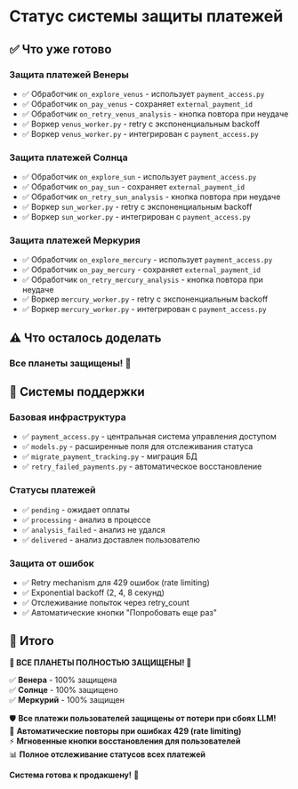 # Статус системы защиты платежей

## ✅ Что уже готово

### Защита платежей Венеры
- ✅ Обработчик `on_explore_venus` - использует `payment_access.py`
- ✅ Обработчик `on_pay_venus` - сохраняет `external_payment_id`
- ✅ Обработчик `on_retry_venus_analysis` - кнопка повтора при неудаче
- ✅ Воркер `venus_worker.py` - retry с экспоненциальным backoff
- ✅ Воркер `venus_worker.py` - интегрирован с `payment_access.py`

### Защита платежей Солнца
- ✅ Обработчик `on_explore_sun` - использует `payment_access.py`
- ✅ Обработчик `on_pay_sun` - сохраняет `external_payment_id`
- ✅ Обработчик `on_retry_sun_analysis` - кнопка повтора при неудаче
- ✅ Воркер `sun_worker.py` - retry с экспоненциальным backoff
- ✅ Воркер `sun_worker.py` - интегрирован с `payment_access.py`

### Защита платежей Меркурия
- ✅ Обработчик `on_explore_mercury` - использует `payment_access.py`
- ✅ Обработчик `on_pay_mercury` - сохраняет `external_payment_id`
- ✅ Обработчик `on_retry_mercury_analysis` - кнопка повтора при неудаче
- ✅ Воркер `mercury_worker.py` - retry с экспоненциальным backoff
- ✅ Воркер `mercury_worker.py` - интегрирован с `payment_access.py`

## ⚠️ Что осталось доделать

### Все планеты защищены! 🎉

## 🔧 Системы поддержки

### Базовая инфраструктура
- ✅ `payment_access.py` - центральная система управления доступом
- ✅ `models.py` - расширенные поля для отслеживания статуса
- ✅ `migrate_payment_tracking.py` - миграция БД
- ✅ `retry_failed_payments.py` - автоматическое восстановление

### Статусы платежей
- ✅ `pending` - ожидает оплаты
- ✅ `processing` - анализ в процессе
- ✅ `analysis_failed` - анализ не удался
- ✅ `delivered` - анализ доставлен пользователю

### Защита от ошибок
- ✅ Retry mechanism для 429 ошибок (rate limiting)
- ✅ Exponential backoff (2, 4, 8 секунд)
- ✅ Отслеживание попыток через retry_count
- ✅ Автоматические кнопки "Попробовать еще раз"

## 🎯 Итого

**🚀 ВСЕ ПЛАНЕТЫ ПОЛНОСТЬЮ ЗАЩИЩЕНЫ! 🚀**  

✅ **Венера** - 100% защищена  
✅ **Солнце** - 100% защищено  
✅ **Меркурий** - 100% защищен  

🛡️ **Все платежи пользователей защищены от потери при сбоях LLM!**  
🔄 **Автоматические повторы при ошибках 429 (rate limiting)**  
⚡ **Мгновенные кнопки восстановления для пользователей**  
📊 **Полное отслеживание статусов всех платежей**  

**Система готова к продакшену!** 🎉